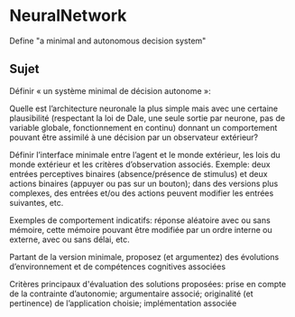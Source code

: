 NeuralNetwork
=============

Define "a minimal and autonomous decision system"

Sujet
-------------

Définir « un système minimal de décision autonome »:

Quelle est l’architecture neuronale la plus simple mais avec une certaine plausibilité (respectant la loi de Dale, une seule sortie par neurone, pas de variable globale, fonctionnement en continu) donnant un comportement pouvant être assimilé à une décision par un observateur extérieur?

Définir l’interface minimale entre l’agent et le monde extérieur, les lois du monde extérieur et les critères d’observation associés. Exemple: deux entrées perceptives binaires (absence/présence de stimulus) et deux actions binaires (appuyer ou pas sur un bouton); dans des versions plus complexes, des entrées et/ou des actions peuvent modifier les entrées suivantes, etc.

Exemples de comportement indicatifs: réponse aléatoire avec ou sans mémoire, cette mémoire pouvant être modifiée par un ordre interne ou externe, avec ou sans délai, etc.

Partant de la version minimale, proposez (et argumentez) des évolutions d’environnement et de compétences cognitives associées

Critères principaux d'évaluation des solutions proposées: prise en compte de la contrainte d’autonomie; argumentaire associé; originalité (et pertinence) de l’application choisie; implémentation associée
